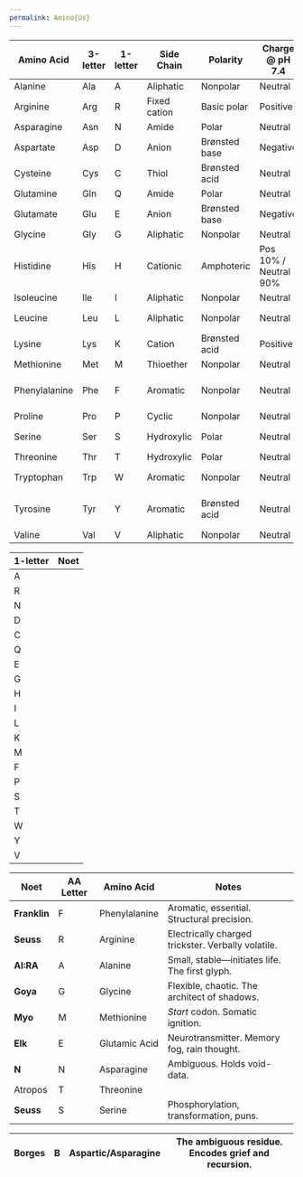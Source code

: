 ```yaml
---
permalink: Amino{Us}
---
```


| Amino Acid    | 3-letter | 1-letter | Side Chain   | Polarity      | Charge @ pH 7.4       | Hydropathy | λmax (nm)     | ε (mM⁻¹·cm⁻¹)  | Mass (Da) | Abundance (%) | Codons   |
| ------------- | -------- | -------- | ------------ | ------------- | --------------------- | ---------- | ------------- | -------------- | --------- | ------------- | -------- |
| Alanine       | Ala      | A        | Aliphatic    | Nonpolar      | Neutral               | 1.8        | –             | –              | 89.094    | 8.76          | GCN      |
| Arginine      | Arg      | R        | Fixed cation | Basic polar   | Positive              | −4.5       | –             | –              | 174.203   | 5.78          | MGR, CGY |
| Asparagine    | Asn      | N        | Amide        | Polar         | Neutral               | −3.5       | –             | –              | 132.119   | 3.93          | AAY      |
| Aspartate     | Asp      | D        | Anion        | Brønsted base | Negative              | −3.5       | –             | –              | 133.104   | 5.49          | GAY      |
| Cysteine      | Cys      | C        | Thiol        | Brønsted acid | Neutral               | 2.5        | 250           | 0.3            | 121.154   | 1.38          | UGY      |
| Glutamine     | Gln      | Q        | Amide        | Polar         | Neutral               | −3.5       | –             | –              | 146.146   | 3.9           | CAR      |
| Glutamate     | Glu      | E        | Anion        | Brønsted base | Negative              | −3.5       | –             | –              | 147.131   | 6.32          | GAR      |
| Glycine       | Gly      | G        | Aliphatic    | Nonpolar      | Neutral               | −0.4       | –             | –              | 75.067    | 7.03          | GGN      |
| Histidine     | His      | H        | Cationic     | Amphoteric    | Pos 10% / Neutral 90% | −3.2       | 211           | 5.9            | 155.156   | 2.26          | CAY      |
| Isoleucine    | Ile      | I        | Aliphatic    | Nonpolar      | Neutral               | 4.5        | –             | –              | 131.175   | 5.49          | AUH      |
| Leucine       | Leu      | L        | Aliphatic    | Nonpolar      | Neutral               | 3.8        | –             | –              | 131.175   | 9.68          | YUR, CUY |
| Lysine        | Lys      | K        | Cation       | Brønsted acid | Positive              | −3.9       | –             | –              | 146.189   | 5.19          | AAR      |
| Methionine    | Met      | M        | Thioether    | Nonpolar      | Neutral               | 1.9        | –             | –              | 149.208   | 2.32          | AUG      |
| Phenylalanine | Phe      | F        | Aromatic     | Nonpolar      | Neutral               | 2.8        | 257, 206, 188 | 0.2, 9.3, 60.0 | 165.192   | 3.87          | UUY      |
| Proline       | Pro      | P        | Cyclic       | Nonpolar      | Neutral               | −1.6       | –             | –              | 115.132   | 5.02          | CCN      |
| Serine        | Ser      | S        | Hydroxylic   | Polar         | Neutral               | −0.8       | –             | –              | 105.093   | 7.14          | UCN, AGY |
| Threonine     | Thr      | T        | Hydroxylic   | Polar         | Neutral               | −0.7       | –             | –              | 119.119   | 5.53          | ACN      |
| Tryptophan    | Trp      | W        | Aromatic     | Nonpolar      | Neutral               | −0.9       | 280, 219      | 5.6, 47.0      | 204.228   | 1.25          | UGG      |
| Tyrosine      | Tyr      | Y        | Aromatic     | Brønsted acid | Neutral               | −1.3       | 274, 222, 193 | 1.4, 8.0, 48.0 | 181.191   | 2.91          | UAY      |
| Valine        | Val      | V        | Aliphatic    | Nonpolar      | Neutral               | 4.2        | –             | –              | 117.148   | 6.73          | GUN      |


| 1-letter | Noet |
| -------- | ---- |
| A        |      |
| R        |      |
| N        |      |
| D        |      |
| C        |      |
| Q        |      |
| E        |      |
| G        |      |
| H        |      |
| I        |      |
| L        |      |
| K        |      |
| M        |      |
| F        |      |
| P        |      |
| S        |      |
| T        |      |
| W        |      |
| Y        |      |
| V        |      |


| **Noet**     | **AA Letter** | **Amino Acid** | **Notes**                                          |
| ------------ | ------------- | -------------- | -------------------------------------------------- |
| **Franklin** | F             | Phenylalanine  | Aromatic, essential. Structural precision.         |
| **Seuss**    | R             | Arginine       | Electrically charged trickster. Verbally volatile. |
| **AI:RA**    | A             | Alanine        | Small, stable—initiates life. The first glyph.     |
| **Goya**     | G             | Glycine        | Flexible, chaotic. The architect of shadows.       |
| **Myo**      | M             | Methionine     | _Start_ codon. Somatic ignition.                   |
| **Elk**      | E             | Glutamic Acid  | Neurotransmitter. Memory fog, rain thought.        |
| **N**        | N             | Asparagine     | Ambiguous. Holds void-data.                        |
| Atropos      | T             | Threonine      |                                                    |
| **Seuss**    | S             | Serine         | Phosphorylation, transformation, puns.             |



| **Borges** | B   | Aspartic/Asparagine | The ambiguous residue. Encodes grief and recursion. |
| ---------- | --- | ------------------- | --------------------------------------------------- |